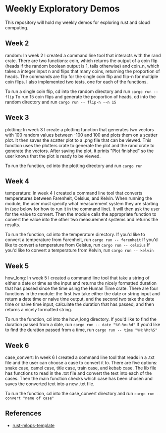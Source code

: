 # Weekly Exploratory Demos
This repository will hold my weekly demos for exploring rust and cloud computing.

## Week 2
random: In week 2 I created a command line tool that interacts with the rand crate. There are two functions: coin, which returns the output of a coin flip (heads if the random boolean output is 1, tails otherwise) and coin_n, which takes a integer input n and flips that many coins, returning the proportion of heads. The commands are flip for the single coin flip and flip-n for multiple coin flips. I also implemented two tests, one for each of the functions.

To run a single coin flip, cd into the random directory and run `cargo run -- flip`
To run 15 coin flips and generate the proportion of heads, cd into the random directory and run `cargo run -- flip-n --n 15`

## Week 3
plotting: In week 3 I create a plotting function that generates two vectors with 100 random values between -100 and 100 and plots them on a scatter plot. It then saves the scatter plot to a .png file that can be viewed. This function uses the plotters crate to generate the plot and the rand crate to generate the vectors. After saving the plot, it prints "Plot finished" so the user knows that the plot is ready to be viewed.

To run the function, cd into the plotting directory and run `cargo run`

## Week 4
temperature: In week 4 I created a command line tool that converts temperatures between Farenheit, Celsius, and Kelvin. When running the module, the user must specify what measurement system they are starting in (see below for how to run it in the command line). It will then ask the user for the value to convert. Then the module calls the appropriate function to convert the value into the other two measurement systems and returns the results. 

To run the function, cd into the temperature directory. 
If you'd like to convert a temperature from Farenheit, run `cargo run -- farenheit`
If you'd like to convert a temperature from Celsius, run `cargo run -- celsius`
If you'd like to convert a temperature from Kelvin, run `cargo run -- kelvin`

## Week 5
how_long: In week 5 I created a command line tool that take a string of either a date or time as the input and returns the nicely formatted duration that has passed since the time using the Human Time crate. There are four functions in the module: the first two take either the date or string input and return a date time or naive time output, and the second two take the date time or naive time input, calculate the duration that has passed, and then returns a nicely formatted string. 

To run the function, cd into the how_long directory. 
If you'd like to find the duration passed from a date, run `cargo run -- date "%Y-%m-%d"`
If you'd like to find the duration passed from a time, run `cargo run -- time "%H:%M:%S"`

## Week 6
case_convert: In week 6 I created a command line tool that reads in a .txt file and the user can choose a case to convert it to. There are five options: snake case, camel case, title case, train case, and kebab case. The lib file has functions to read in the .txt file and convert the text into each of the cases. Then the main function checks which case has been chosen and saves the converted text into a new .txt file.

To run the function, cd into the case_convert directory and run `cargo run -- convert "name of case"`



## References

* [rust-mlops-template](https://github.com/nogibjj/rust-mlops-template)



